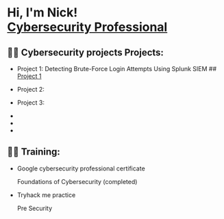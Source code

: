 <h1>Hi, I'm Nick! <br/><a  <a href="https://www.linkedin.com/in/nikolaos-sotiriou-6a5b1b384/">Cybersecurity Professional</a>

<h2>👨‍💻 Cybersecurity projects  Projects:</h2>

  - Project 1: Detecting Brute-Force Login Attempts Using Splunk SIEM ## [Project 1](./project1.md)

  - Project 2: 
  - Project 3:
  - 
  - 
  -
<h2>👨‍💻 Training:</h2>

  - Google cybersecurity professional certificate
    
     Foundations of Cybersecurity (completed) 
    
  - Tryhack me practice

      Pre Security
    
  

